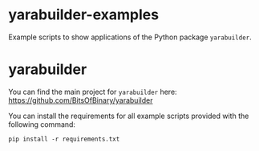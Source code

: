 # yarabuilder-examples
Example scripts to show applications of the Python package `yarabuilder`.

# yarabuilder
You can find the main project for `yarabuilder` here:
https://github.com/BitsOfBinary/yarabuilder

You can install the requirements for all example scripts provided with the following command:
```
pip install -r requirements.txt
```